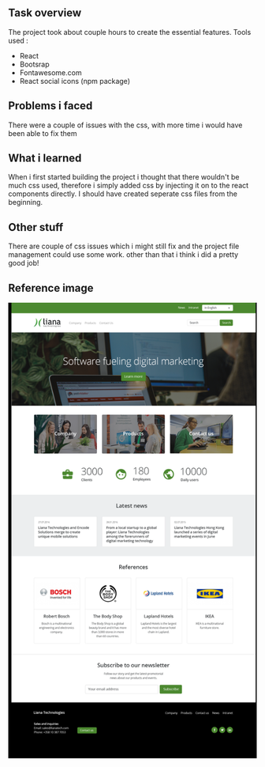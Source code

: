 
## Task overview

The project took about couple hours to create the essential features.
Tools used :
* React
* Bootsrap
* Fontawesome.com
* React social icons (npm package)


## Problems i faced

There were a couple of issues with the css, with more time i would have been able to fix them

## What i learned
When i first started building the project i thought that there wouldn't be much css used, therefore i simply added css by injecting it on to the react components directly. I should have created seperate css files from the beginning.

## Other stuff

There are couple of css issues which i might still fix and the project file management could use some work.
other than that i think i did a pretty good job!

## Reference image

<img src="liana-reference.png"
     alt="Refence image"/>
